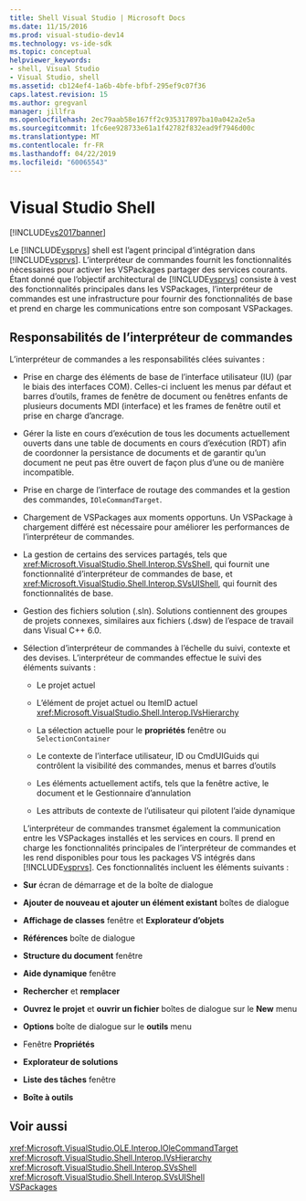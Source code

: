 ```yaml
---
title: Shell Visual Studio | Microsoft Docs
ms.date: 11/15/2016
ms.prod: visual-studio-dev14
ms.technology: vs-ide-sdk
ms.topic: conceptual
helpviewer_keywords:
- shell, Visual Studio
- Visual Studio, shell
ms.assetid: cb124ef4-1a6b-4bfe-bfbf-295ef9c07f36
caps.latest.revision: 15
ms.author: gregvanl
manager: jillfra
ms.openlocfilehash: 2ec79aab58e167ff2c935317897ba10a042a2e5a
ms.sourcegitcommit: 1fc6ee928733e61a1f42782f832ead9f7946d00c
ms.translationtype: MT
ms.contentlocale: fr-FR
ms.lasthandoff: 04/22/2019
ms.locfileid: "60065543"
---
```

# <a name="visual-studio-shell"></a>Visual Studio Shell
[!INCLUDE[vs2017banner](../../includes/vs2017banner.md)]

Le [!INCLUDE[vsprvs](../../includes/vsprvs-md.md)] shell est l’agent principal d’intégration dans [!INCLUDE[vsprvs](../../includes/vsprvs-md.md)]. L’interpréteur de commandes fournit les fonctionnalités nécessaires pour activer les VSPackages partager des services courants. Étant donné que l’objectif architectural de [!INCLUDE[vsprvs](../../includes/vsprvs-md.md)] consiste à vest des fonctionnalités principales dans les VSPackages, l’interpréteur de commandes est une infrastructure pour fournir des fonctionnalités de base et prend en charge les communications entre son composant VSPackages.  
  
## <a name="shell-responsibilities"></a>Responsabilités de l’interpréteur de commandes  
 L’interpréteur de commandes a les responsabilités clées suivantes :  
  
- Prise en charge des éléments de base de l’interface utilisateur (IU) (par le biais des interfaces COM). Celles-ci incluent les menus par défaut et barres d’outils, frames de fenêtre de document ou fenêtres enfants de plusieurs documents MDI (interface) et les frames de fenêtre outil et prise en charge d’ancrage.  
  
- Gérer la liste en cours d’exécution de tous les documents actuellement ouverts dans une table de documents en cours d’exécution (RDT) afin de coordonner la persistance de documents et de garantir qu’un document ne peut pas être ouvert de façon plus d’une ou de manière incompatible.  
  
- Prise en charge de l’interface de routage des commandes et la gestion des commandes, `IOleCommandTarget`.  
  
- Chargement de VSPackages aux moments opportuns. Un VSPackage à chargement différé est nécessaire pour améliorer les performances de l’interpréteur de commandes.  
  
- La gestion de certains des services partagés, tels que <xref:Microsoft.VisualStudio.Shell.Interop.SVsShell>, qui fournit une fonctionnalité d’interpréteur de commandes de base, et <xref:Microsoft.VisualStudio.Shell.Interop.SVsUIShell>, qui fournit des fonctionnalités de base.  
  
- Gestion des fichiers solution (.sln). Solutions contiennent des groupes de projets connexes, similaires aux fichiers (.dsw) de l’espace de travail dans Visual C++ 6.0.  
  
- Sélection d’interpréteur de commandes à l’échelle du suivi, contexte et des devises. L’interpréteur de commandes effectue le suivi des éléments suivants :  
  
  - Le projet actuel  
  
  - L’élément de projet actuel ou ItemID actuel <xref:Microsoft.VisualStudio.Shell.Interop.IVsHierarchy>  
  
  - La sélection actuelle pour le **propriétés** fenêtre ou `SelectionContainer`  
  
  - Le contexte de l’interface utilisateur, ID ou CmdUIGuids qui contrôlent la visibilité des commandes, menus et barres d’outils  
  
  - Les éléments actuellement actifs, tels que la fenêtre active, le document et le Gestionnaire d’annulation  
  
  - Les attributs de contexte de l’utilisateur qui pilotent l’aide dynamique  
  
  L’interpréteur de commandes transmet également la communication entre les VSPackages installés et les services en cours. Il prend en charge les fonctionnalités principales de l’interpréteur de commandes et les rend disponibles pour tous les packages VS intégrés dans [!INCLUDE[vsprvs](../../includes/vsprvs-md.md)]. Ces fonctionnalités incluent les éléments suivants :  
  
- **Sur** écran de démarrage et de la boîte de dialogue  
  
- **Ajouter de nouveau et ajouter un élément existant** boîtes de dialogue  
  
- **Affichage de classes** fenêtre et **Explorateur d’objets**  
  
- **Références** boîte de dialogue  
  
- **Structure du document** fenêtre  
  
- **Aide dynamique** fenêtre  
  
- **Rechercher** et **remplacer**  
  
- **Ouvrez le projet** et **ouvrir un fichier** boîtes de dialogue sur le **New** menu  
  
- **Options** boîte de dialogue sur le **outils** menu  
  
- Fenêtre **Propriétés**  
  
- **Explorateur de solutions**  
  
- **Liste des tâches** fenêtre  
  
- **Boîte à outils**  
  
## <a name="see-also"></a>Voir aussi  
 <xref:Microsoft.VisualStudio.OLE.Interop.IOleCommandTarget>   
 <xref:Microsoft.VisualStudio.Shell.Interop.IVsHierarchy>   
 <xref:Microsoft.VisualStudio.Shell.Interop.SVsShell>   
 <xref:Microsoft.VisualStudio.Shell.Interop.SVsUIShell>   
 [VSPackages](../../extensibility/internals/vspackages.md)
